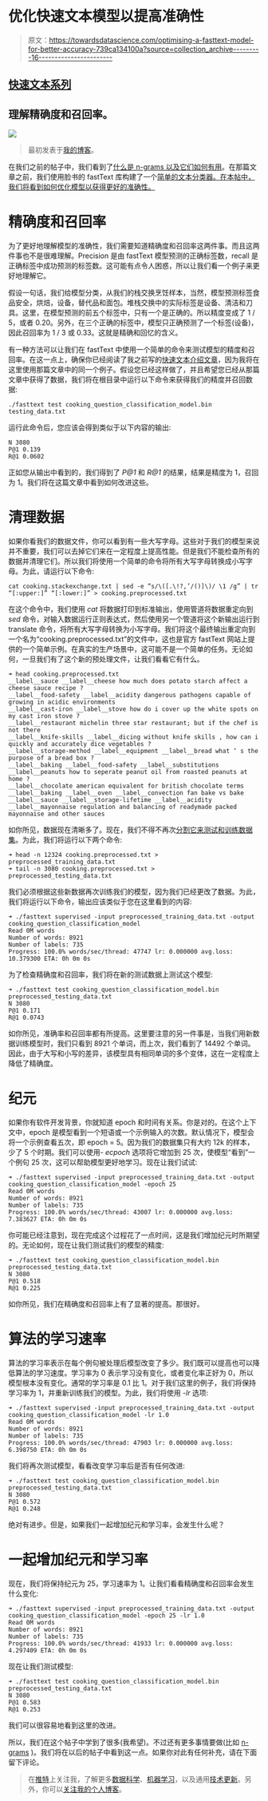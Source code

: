 # 优化快速文本模型以提高准确性

> 原文：<https://towardsdatascience.com/optimising-a-fasttext-model-for-better-accuracy-739ca134100a?source=collection_archive---------16----------------------->

## [快速文本系列](https://towardsdatascience.com/tagged/the-fasttext-series)

## 理解精确度和召回率。

![](img/4e702866519ed8a6d1e0a19fd614ef73.png)

> 最初发表于[我的博客](https://blog.contactsunny.com/data-science/optimising-a-fasttext-model-for-better-accuracy)。

在我们之前的帖子中，我们看到了[什么是 n-grams 以及它们如何有用](https://blog.contactsunny.com/data-science/understanding-word-n-grams-and-n-gram-probability-in-natural-language-processing)。在那篇文章之前，我们使用脸书的 fastText 库构建了一个[简单的文本分类器。在本帖中，我们将看到如何优化模型以获得更好的准确性。](https://blog.contactsunny.com/data-science/an-intro-to-text-classification-with-facebooks-fasttext-natural-language-processing)

# 精确度和召回率

为了更好地理解模型的准确性，我们需要知道精确度和召回率这两件事。而且这两件事也不是很难理解。Precision 是由 fastText 模型预测的正确标签数，recall 是正确标签中成功预测的标签数。这可能有点令人困惑，所以让我们看一个例子来更好地理解它。

假设一句话，我们给模型分类，从我们的栈交换烹饪样本，当然，模型预测标签食品安全，烘焙，设备，替代品和面包。堆栈交换中的实际标签是设备、清洁和刀具。这里，在模型预测的前五个标签中，只有一个是正确的。所以精度变成了 1 / 5，或者 0.20。另外，在三个正确的标签中，模型只正确预测了一个标签(设备)，因此召回率为 1 / 3 或 0.33。这就是精确和回忆的含义。

有一种方法可以让我们在 fastText 中使用一个简单的命令来测试模型的精度和召回率。在这一点上，确保你已经阅读了我之前写的[快速文本介绍文章](https://blog.contactsunny.com/data-science/an-intro-to-text-classification-with-facebooks-fasttext-natural-language-processing)，因为我将在这里使用那篇文章中的同一个例子。假设您已经这样做了，并且希望您已经从那篇文章中获得了数据，我们将在根目录中运行以下命令来获得我们的精度并召回数据:

```
./fasttext test cooking_question_classification_model.bin testing_data.txt
```

运行此命令后，您应该会得到类似于以下内容的输出:

```
N 3080
P@1 0.139
R@1 0.0602
```

正如您从输出中看到的，我们得到了 *P@1* 和 *R@1* 的结果，结果是精度为 1，召回为 1。我们将在这篇文章中看到如何改进这些。

# 清理数据

如果你看我们的数据文件，你可以看到有一些大写字母。这些对于我们的模型来说并不重要，我们可以去掉它们来在一定程度上提高性能。但是我们不能检查所有的数据并清理它们。所以我们将使用一个简单的命令将所有大写字母转换成小写字母。为此，请运行以下命令:

```
cat cooking.stackexchange.txt | sed -e “s/\([.\!?,’/()]\)/ \1 /g” | tr “[:upper:]” “[:lower:]” > cooking.preprocessed.txt
```

在这个命令中，我们使用 *cat* 将数据打印到标准输出，使用管道将数据重定向到 *sed* 命令，对输入数据运行正则表达式，然后使用另一个管道将这个新输出运行到 translate 命令，将所有大写字母转换为小写字母。我们将这个最终输出重定向到一个名为“cooking.preprocessed.txt”的文件中，这也是官方 fastText 网站上提供的一个简单示例。在真实的生产场景中，这可能不是一个简单的任务。无论如何，一旦我们有了这个新的预处理文件，让我们看看它有什么。

```
➜ head cooking.preprocessed.txt
__label__sauce __label__cheese how much does potato starch affect a cheese sauce recipe ? 
__label__food-safety __label__acidity dangerous pathogens capable of growing in acidic environments
__label__cast-iron __label__stove how do i cover up the white spots on my cast iron stove ? 
__label__restaurant michelin three star restaurant; but if the chef is not there
__label__knife-skills __label__dicing without knife skills , how can i quickly and accurately dice vegetables ? 
__label__storage-method __label__equipment __label__bread what ‘ s the purpose of a bread box ? 
__label__baking __label__food-safety __label__substitutions __label__peanuts how to seperate peanut oil from roasted peanuts at home ? 
__label__chocolate american equivalent for british chocolate terms
__label__baking __label__oven __label__convection fan bake vs bake
__label__sauce __label__storage-lifetime __label__acidity __label__mayonnaise regulation and balancing of readymade packed mayonnaise and other sauces
```

如你所见，数据现在清晰多了。现在，我们不得不再次[分割它来测试和训练数据集](https://blog.contactsunny.com/data-science/how-to-split-your-dataset-to-train-and-test-datasets)。为此，我们将运行以下两个命令:

```
➜ head -n 12324 cooking.preprocessed.txt > preprocessed_training_data.txt
➜ tail -n 3080 cooking.preprocessed.txt > preprocessed_testing_data.txt
```

我们必须根据这些新数据再次训练我们的模型，因为我们已经更改了数据。为此，我们将运行以下命令，输出应该类似于您在这里看到的内容:

```
➜ ./fasttext supervised -input preprocessed_training_data.txt -output cooking_question_classification_model
Read 0M words
Number of words: 8921
Number of labels: 735
Progress: 100.0% words/sec/thread: 47747 lr: 0.000000 avg.loss: 10.379300 ETA: 0h 0m 0s
```

为了检查精确度和召回率，我们将在新的测试数据上测试这个模型:

```
➜ ./fasttext test cooking_question_classification_model.bin preprocessed_testing_data.txt
N 3080
P@1 0.171
R@1 0.0743
```

如你所见，准确率和召回率都有所提高。这里要注意的另一件事是，当我们用新数据训练模型时，我们只看到 8921 个单词，而上次，我们看到了 14492 个单词。因此，由于大写和小写的差异，该模型具有相同单词的多个变体，这在一定程度上降低了精确度。

# 纪元

如果你有软件开发背景，你就知道 epoch 和时间有关系。你是对的。在这个上下文中，epoch 是模型看到一个短语或一个示例输入的次数。默认情况下，模型会将一个示例查看五次，即 epoch = 5。因为我们的数据集只有大约 12k 的样本，少了 5 个时期。我们可以使用- *ecpoch* 选项将它增加到 25 次，使模型“看到”一个例句 25 次，这可以帮助模型更好地学习。现在让我们试试:

```
➜ ./fasttext supervised -input preprocessed_training_data.txt -output cooking_question_classification_model -epoch 25
Read 0M words
Number of words: 8921
Number of labels: 735
Progress: 100.0% words/sec/thread: 43007 lr: 0.000000 avg.loss: 7.383627 ETA: 0h 0m 0s
```

你可能已经注意到，现在完成这个过程花了一点时间，这是我们增加纪元时所期望的。无论如何，现在让我们测试我们的模型的精度:

```
➜ ./fasttext test cooking_question_classification_model.bin preprocessed_testing_data.txt
N 3080
P@1 0.518
R@1 0.225
```

如你所见，我们在精确度和召回率上有了显著的提高。那很好。

# 算法的学习速率

算法的学习率表示在每个例句被处理后模型改变了多少。我们既可以提高也可以降低算法的学习速度。学习率为 0 表示学习没有变化，或者变化率正好为 0，所以模型根本没有变化。通常的学习率是 0.1 比 1。对于我们这里的例子，我们将保持学习率为 1，并重新训练我们的模型。为此，我们将使用 *-lr* 选项:

```
➜ ./fasttext supervised -input preprocessed_training_data.txt -output cooking_question_classification_model -lr 1.0 
Read 0M words
Number of words: 8921
Number of labels: 735
Progress: 100.0% words/sec/thread: 47903 lr: 0.000000 avg.loss: 6.398750 ETA: 0h 0m 0s
```

我们将再次测试模型，看看改变学习率后是否有任何改进:

```
➜ ./fasttext test cooking_question_classification_model.bin preprocessed_testing_data.txt
N 3080
P@1 0.572
R@1 0.248
```

绝对有进步。但是，如果我们一起增加纪元和学习率，会发生什么呢？

# 一起增加纪元和学习率

现在，我们将保持纪元为 25，学习速率为 1。让我们看看精确度和召回率会发生什么变化:

```
➜ ./fasttext supervised -input preprocessed_training_data.txt -output cooking_question_classification_model -epoch 25 -lr 1.0 
Read 0M words
Number of words: 8921
Number of labels: 735
Progress: 100.0% words/sec/thread: 41933 lr: 0.000000 avg.loss: 4.297409 ETA: 0h 0m 0s
```

现在让我们测试模型:

```
➜ ./fasttext test cooking_question_classification_model.bin preprocessed_testing_data.txt
N 3080
P@1 0.583
R@1 0.253
```

我们可以很容易地看到这里的改进。

所以，我们在这个帖子中学到了很多(我希望)。不过还有更多事情要做(比如 [n-grams](https://blog.contactsunny.com/data-science/understanding-word-n-grams-and-n-gram-probability-in-natural-language-processing) )。我们将在以后的帖子中看到这一点。如果你对此有任何补充，请在下面留下评论。

> 在[推特](https://twitter.com/contactsunny)上关注我，了解更多[数据科学](https://blog.contactsunny.com/tag/data-science)、[机器学习](https://blog.contactsunny.com/tag/machine-learning)，以及通用[技术更新](https://blog.contactsunny.com/category/tech)。另外，你可以[关注我的个人博客](https://blog.contactsunny.com/)。